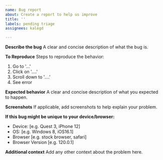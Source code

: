 ```yaml
---
name: Bug report
about: Create a report to help us improve
title: ''
labels: pending triage
assignees: kalegd

---
```


**Describe the bug**
A clear and concise description of what the bug is.

**To Reproduce**
Steps to reproduce the behavior:
1. Go to '...'
2. Click on '....'
3. Scroll down to '....'
4. See error

**Expected behavior**
A clear and concise description of what you expected to happen.

**Screenshots**
If applicable, add screenshots to help explain your problem.

**If this bug might be unique to your device/browser:**
 - Device: [e.g. Quest 3, iPhone 12]
 - OS: [e.g. Windows 8, iOS16.1]
 - Browser [e.g. stock browser, safari]
 - Browser Version [e.g. 120.0.1]

**Additional context**
Add any other context about the problem here.
